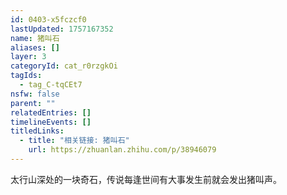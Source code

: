 ```yaml
---
id: 0403-x5fczcf0
lastUpdated: 1757167352
name: 猪叫石
aliases: []
layer: 3
categoryId: cat_r0rzgkOi
tagIds:
  - tag_C-tqCEt7
nsfw: false
parent: ""
relatedEntries: []
timelineEvents: []
titledLinks:
  - title: "相关链接: 猪叫石"
    url: https://zhuanlan.zhihu.com/p/38946079
---
```


太行山深处的一块奇石，传说每逢世间有大事发生前就会发出猪叫声。